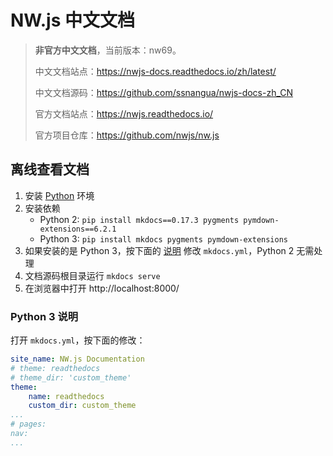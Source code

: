 # NW.js 中文文档

> **非官方中文文档**，当前版本：nw69。
> 
> 中文文档站点：https://nwjs-docs.readthedocs.io/zh/latest/
> 
> 中文文档源码：https://github.com/ssnangua/nwjs-docs-zh_CN
> 
> 官方文档站点：https://nwjs.readthedocs.io/
> 
> 官方项目仓库：https://github.com/nwjs/nw.js

## 离线查看文档

1. 安装 [Python](https://www.python.org/) 环境
2. 安装依赖
    - Python 2: `pip install mkdocs==0.17.3 pygments pymdown-extensions==6.2.1`
    - Python 3: `pip install mkdocs pygments pymdown-extensions`
3. 如果安装的是 Python 3，按下面的 [说明](Python-3-说明) 修改 `mkdocs.yml`，Python 2 无需处理
4. 文档源码根目录运行 `mkdocs serve`
5. 在浏览器中打开 http://localhost:8000/

### Python 3 说明
打开 `mkdocs.yml`，按下面的修改：
```yml
site_name: NW.js Documentation
# theme: readthedocs
# theme_dir: 'custom_theme'
theme:
    name: readthedocs
    custom_dir: custom_theme
...
# pages:
nav:
...
```
